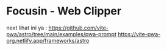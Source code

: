 # Focusin - Web Clipper

next lihat ini ya : https://github.com/vite-pwa/astro/tree/main/examples/pwa-prompt
https://vite-pwa-org.netlify.app/frameworks/astro
